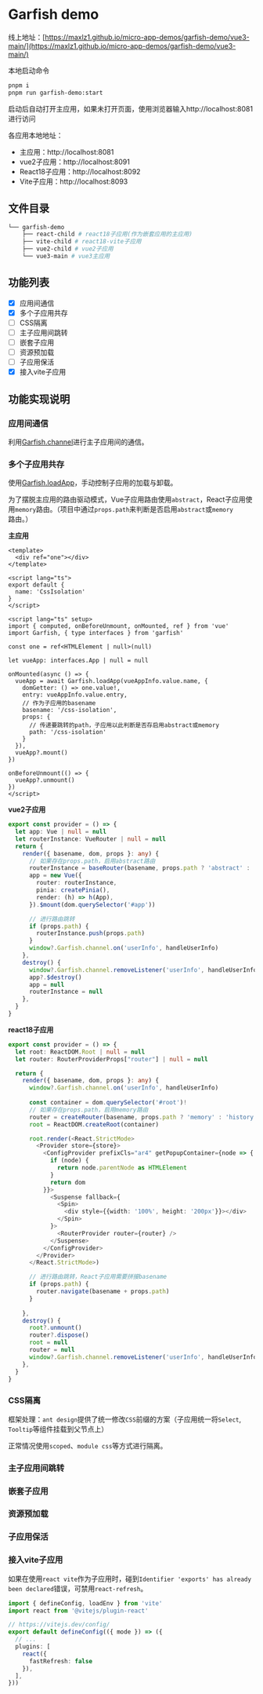 # Garfish demo

线上地址：[https://maxlz1.github.io/micro-app-demos/garfish-demo/vue3-main/](https://maxlz1.github.io/micro-app-demos/garfish-demo/vue3-main/)

本地启动命令
```bash
pnpm i
pnpm run garfish-demo:start
```

启动后自动打开主应用，如果未打开页面，使用浏览器输入http://localhost:8081进行访问

各应用本地地址：
- 主应用：http://localhost:8081
- vue2子应用：http://localhost:8091
- React18子应用：http://localhost:8092
- Vite子应用：http://localhost:8093


## 文件目录

```bash
└── garfish-demo
    ├── react-child # react18子应用(作为嵌套应用的主应用)
    ├── vite-child # react18-vite子应用
    ├── vue2-child # vue2子应用
    └── vue3-main # vue3主应用
```

## 功能列表

- [x] 应用间通信
- [x] 多个子应用共存
- [ ] CSS隔离
- [ ] 主子应用间跳转
- [ ] 嵌套子应用
- [ ] 资源预加载
- [ ] 子应用保活
- [x] 接入vite子应用

## 功能实现说明


### 应用间通信

利用[Garfish.channel](https://www.garfishjs.org/api/channel)进行主子应用间的通信。

### 多个子应用共存

使用[Garfish.loadApp](https://www.garfishjs.org/api/loadApp)，手动控制子应用的加载与卸载。

为了摆脱主应用的路由驱动模式，Vue子应用路由使用`abstract`，React子应用使用`memory`路由。（项目中通过`props.path`来判断是否启用`abstract`或`memory`路由。）

**主应用**

```vue
<template>
  <div ref="one"></div>
</template>

<script lang="ts">
export default {
  name: 'CssIsolation'
}
</script>

<script lang="ts" setup>
import { computed, onBeforeUnmount, onMounted, ref } from 'vue'
import Garfish, { type interfaces } from 'garfish'

const one = ref<HTMLElement | null>(null)

let vueApp: interfaces.App | null = null

onMounted(async () => {
  vueApp = await Garfish.loadApp(vueAppInfo.value.name, {
    domGetter: () => one.value!,
    entry: vueAppInfo.value.entry,
    // 作为子应用的basename
    basename: '/css-isolation',
    props: {
      // 传递要跳转的path，子应用以此判断是否存启用abstract或memory
      path: '/css-isolation'
    }
  }),
  vueApp?.mount()
})

onBeforeUnmount(() => {
  vueApp?.unmount()
})
</script>
```

**vue2子应用**

```ts
export const provider = () => {
  let app: Vue | null = null
  let routerInstance: VueRouter | null = null
  return {
    render({ basename, dom, props }: any) {
      // 如果存在props.path，启用abstract路由
      routerInstance = baseRouter(basename, props.path ? 'abstract' : 'history')
      app = new Vue({
        router: routerInstance,
        pinia: createPinia(),
        render: (h) => h(App),
      }).$mount(dom.querySelector('#app'))

      // 进行路由跳转
      if (props.path) {
        routerInstance.push(props.path)
      }
      window?.Garfish.channel.on('userInfo', handleUserInfo)
    },
    destroy() {
      window?.Garfish.channel.removeListener('userInfo', handleUserInfo)
      app?.$destroy()
      app = null
      routerInstance = null
    },
  }
}
```

**react18子应用**

```ts
export const provider = () => {
  let root: ReactDOM.Root | null = null
  let router: RouterProviderProps["router"] | null = null

  return {
    render({ basename, dom, props }: any) {
      window?.Garfish.channel.on('userInfo', handleUserInfo)
      
      const container = dom.querySelector('#root')!
      // 如果存在props.path，启用memory路由
      router = createRouter(basename, props.path ? 'memory' : 'history')
      root = ReactDOM.createRoot(container)

      root.render(<React.StrictMode>
        <Provider store={store}>
          <ConfigProvider prefixCls="ar4" getPopupContainer={node => {
            if (node) {
              return node.parentNode as HTMLElement
            }
            return dom
          }}>
            <Suspense fallback={
              <Spin>
                <div style={{width: '100%', height: '200px'}}></div>
              </Spin>
            }>
              <RouterProvider router={router} />
            </Suspense>
          </ConfigProvider>
        </Provider>
      </React.StrictMode>)

      // 进行路由跳转，React子应用需要拼接basename
      if (props.path) {
        router.navigate(basename + props.path)
      }
      
    },
    destroy() {
      root?.unmount()
      router?.dispose()
      root = null
      router = null
      window?.Garfish.channel.removeListener('userInfo', handleUserInfo)
    },
  }
}
```

### CSS隔离

框架处理：`ant design`提供了统一修改`CSS`前缀的方案（子应用统一将`Select`, `Tooltip`等组件挂载到父节点上）

正常情况使用`scoped`、`module css`等方式进行隔离。

### 主子应用间跳转


### 嵌套子应用


### 资源预加载


### 子应用保活


### 接入vite子应用

如果在使用`react vite`作为子应用时，碰到`Identifier 'exports' has already been declared`错误，可禁用`react-refresh`。

```ts
import { defineConfig, loadEnv } from 'vite'
import react from '@vitejs/plugin-react'

// https://vitejs.dev/config/
export default defineConfig(({ mode }) => ({
  // ...
  plugins: [
    react({
      fastRefresh: false
    }),
  ],
}))
```
